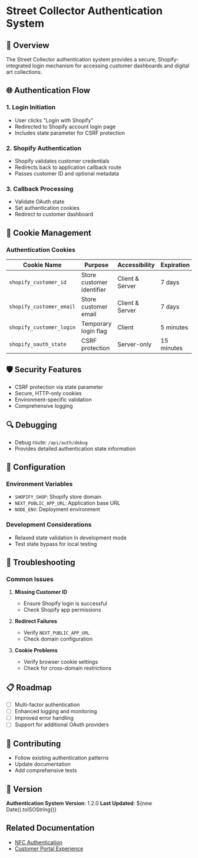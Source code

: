 # Street Collector Authentication System

## 🔐 Overview
The Street Collector authentication system provides a secure, Shopify-integrated login mechanism for accessing customer dashboards and digital art collections.

## 🌐 Authentication Flow

### 1. Login Initiation
- User clicks "Login with Shopify"
- Redirected to Shopify account login page
- Includes state parameter for CSRF protection

### 2. Shopify Authentication
- Shopify validates customer credentials
- Redirects back to application callback route
- Passes customer ID and optional metadata

### 3. Callback Processing
- Validate OAuth state
- Set authentication cookies
- Redirect to customer dashboard

## 🍪 Cookie Management

### Authentication Cookies
| Cookie Name | Purpose | Accessibility | Expiration |
|------------|---------|--------------|------------|
| `shopify_customer_id` | Store customer identifier | Client & Server | 7 days |
| `shopify_customer_email` | Store customer email | Client & Server | 7 days |
| `shopify_customer_login` | Temporary login flag | Client | 5 minutes |
| `shopify_oauth_state` | CSRF protection | Server-only | 15 minutes |

## 🛡️ Security Features
- CSRF protection via state parameter
- Secure, HTTP-only cookies
- Environment-specific validation
- Comprehensive logging

## 🔍 Debugging
- Debug route: `/api/auth/debug`
- Provides detailed authentication state information

## 🚀 Configuration

### Environment Variables
- `SHOPIFY_SHOP`: Shopify store domain
- `NEXT_PUBLIC_APP_URL`: Application base URL
- `NODE_ENV`: Deployment environment

### Development Considerations
- Relaxed state validation in development mode
- Test state bypass for local testing

## 🔧 Troubleshooting

### Common Issues
1. **Missing Customer ID**
   - Ensure Shopify login is successful
   - Check Shopify app permissions

2. **Redirect Failures**
   - Verify `NEXT_PUBLIC_APP_URL`
   - Check domain configuration

3. **Cookie Problems**
   - Verify browser cookie settings
   - Check for cross-domain restrictions

## 📋 Roadmap
- [ ] Multi-factor authentication
- [ ] Enhanced logging and monitoring
- [ ] Improved error handling
- [ ] Support for additional OAuth providers

## 🤝 Contributing
- Follow existing authentication patterns
- Update documentation
- Add comprehensive tests

## 📝 Version
**Authentication System Version**: 1.2.0
**Last Updated**: ${new Date().toISOString()}

## Related Documentation
- [NFC Authentication](/docs/nfc-certification/authentication-flow.md)
- [Customer Portal Experience](/docs/customer-portal-experience.md) 